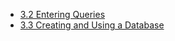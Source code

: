- [3.2 Entering Queries](./MANUAL/3.2.entering-queries.md)
- [3.3 Creating and Using a Database](./MANUAL/3.3.Creating-and-Using-a-Database.md)